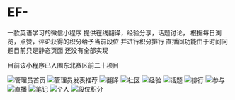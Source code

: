# EF-
一款英语学习的微信小程序
提供在线翻译，经验分享，话题讨论，
根据每日浏览，点赞，评论获得的积分给予当前段位
并进行积分排行
直播间功能由于时间问题目前只是静态页面 还没有全部实现

目前该小程序已入围东北赛区前二十项目


![管理员首页](https://github.com/WangWeiQi1/EF-/blob/master/images/1.PNG)
![管理员发表推荐](https://github.com/WangWeiQi1/EF-/blob/master/images/2.PNG)
![翻译](https://github.com/WangWeiQi1/EF-/blob/master/images/3.PNG)
![社区](https://github.com/WangWeiQi1/EF-/blob/master/images/4.PNG)
![经验](https://github.com/WangWeiQi1/EF-/blob/master/images/5.PNG)
![话题](https://github.com/WangWeiQi1/EF-/blob/master/images/6.PNG)
![排行](https://github.com/WangWeiQi1/EF-/blob/master/images/7.PNG)
![参与](https://github.com/WangWeiQi1/EF-/blob/master/images/8.PNG)
![直播](https://github.com/WangWeiQi1/EF-/blob/master/images/9.PNG)
![笔记](https://github.com/WangWeiQi1/EF-/blob/master/images/10.PNG)
![个人](https://github.com/WangWeiQi1/EF-/blob/master/images/11.PNG)
![段位积分](https://github.com/WangWeiQi1/EF-/blob/master/images/12.png)

